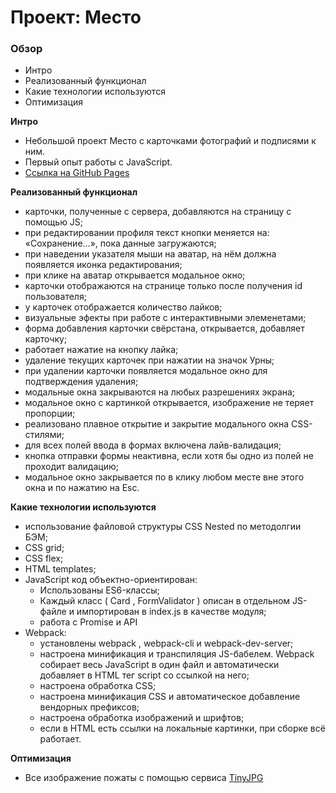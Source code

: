 # Проект: Место

### Обзор

- Интро
- Реализованный функционал
- Какие технологии используются
- Оптимизация

**Интро**

- Небольшой проект Место с карточками фотографий и подписями к ним.
- Первый опыт работы с JavaScript.
- [Ссылка на GitHub Pages](https://chepash.github.io/mesto/)

**Реализованный функционал**

- карточки, полученные с сервера, добавляются на страницу с помощью JS;
- при редактировании профиля текст кнопки меняется на: «Сохранение...», пока данные загружаются;
- при наведении указателя мыши на аватар, на нём должна появляется иконка редактирования;
- при клике на аватар открывается модальное окно;
- карточки отображаются на странице только после получения id пользователя;
- у карточек отображается количество лайков;
- визуальные эфекты при работе с интерактивными элеменетами;
- форма добавления карточки свёрстана, открывается, добавляет карточку;
- работает нажатие на кнопку лайка;
- удаление текущих карточек при нажатии на значок Урны;
- при удалении карточки появляется модальное окно для подтверждения удаления;
- модальные окна закрываются на любых разрешениях экрана;
- модальное окно с картинкой открывается, изображение не теряет пропорции;
- реализовано плавное открытие и закрытие модального окна CSS-стилями;
- для всех полей ввода в формах включена лайв-валидация;
- кнопка отправки формы неактивна, если хотя бы одно из полей не проходит валидацию;
- модальное окно закрывается по в клику любом месте вне этого окна и по нажатию на Esc.

**Какие технологии используются**

- использование файловой структуры CSS Nested по методолгии БЭМ;
- CSS grid;
- CSS flex;
- HTML templates;
- JavaScript код объектно-ориентирован:
  - Использованы ES6-классы;
  - Каждый класс ( Card , FormValidator ) описан в отдельном JS-файле и импортирован в index.js в качестве модуля;
  - работа с Promise и API
- Webpack:
  - установлены webpack , webpack-cli и webpack-dev-server;
  - настроена минификация и транспиляция JS-бабелем. Webpack собирает весь JavaScript в один файл и автоматически добавляет в HTML тег script со ссылкой на него;
  - настроена обработка CSS;
  - настроена минификация CSS и автоматическое добавление вендорных префиксов;
  - настроена обработка изображений и шрифтов;
  - если в HTML есть ссылки на локальные картинки, при сборке всё работает.

**Оптимизация**

- Все изображение пожаты с помощью сервиса [TinyJPG](https://tinyjpg.com/)
